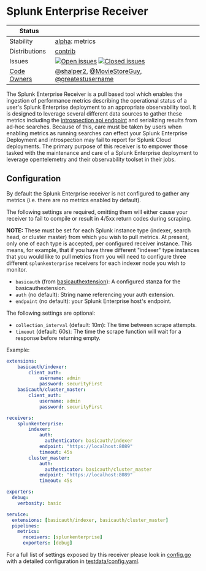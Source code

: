 # Splunk Enterprise Receiver

<!-- status autogenerated section -->
| Status        |           |
| ------------- |-----------|
| Stability     | [alpha]: metrics   |
| Distributions | [contrib] |
| Issues        | [![Open issues](https://img.shields.io/github/issues-search/open-telemetry/opentelemetry-collector-contrib?query=is%3Aissue%20is%3Aopen%20label%3Areceiver%2Fsplunkenterprise%20&label=open&color=orange&logo=opentelemetry)](https://github.com/open-telemetry/opentelemetry-collector-contrib/issues?q=is%3Aopen+is%3Aissue+label%3Areceiver%2Fsplunkenterprise) [![Closed issues](https://img.shields.io/github/issues-search/open-telemetry/opentelemetry-collector-contrib?query=is%3Aissue%20is%3Aclosed%20label%3Areceiver%2Fsplunkenterprise%20&label=closed&color=blue&logo=opentelemetry)](https://github.com/open-telemetry/opentelemetry-collector-contrib/issues?q=is%3Aclosed+is%3Aissue+label%3Areceiver%2Fsplunkenterprise) |
| [Code Owners](https://github.com/open-telemetry/opentelemetry-collector-contrib/blob/main/CONTRIBUTING.md#becoming-a-code-owner)    | [@shalper2](https://www.github.com/shalper2), [@MovieStoreGuy](https://www.github.com/MovieStoreGuy), [@greatestusername](https://www.github.com/greatestusername) |

[alpha]: https://github.com/open-telemetry/opentelemetry-collector/blob/main/docs/component-stability.md#alpha
[contrib]: https://github.com/open-telemetry/opentelemetry-collector-releases/tree/main/distributions/otelcol-contrib
<!-- end autogenerated section -->

The Splunk Enterprise Receiver is a pull based tool which enables the ingestion of performance metrics describing the operational status of a user's Splunk Enterprise deployment to an appropriate observability tool.
It is designed to leverage several different data sources to gather these metrics including the [introspection api endpoint](https://docs.splunk.com/Documentation/Splunk/9.1.1/RESTREF/RESTintrospect) and serializing
results from ad-hoc searches. Because of this, care must be taken by users when enabling metrics as running searches can effect your Splunk Enterprise Deployment and introspection may fail to report for Splunk
Cloud deployments. The primary purpose of this receiver is to empower those tasked with the maintenance and care of a Splunk Enterprise deployment to leverage opentelemetry and their observability toolset in their
jobs.

## Configuration

By default the Splunk Enterprise receiver is not configured to gather any metrics (i.e. there are no metrics enabled by default).

The following settings are required, omitting them will either cause your receiver to fail to compile or result in 4/5xx return codes during scraping. 

**NOTE:** These must be set for each Splunk instance type (indexer, search head, or cluster master) from which you wish to pull metrics. At present, only one of each type is accepted, per configured receiver instance. This means, for example, that if you have three different "indexer" type instances that you would like to pull metrics from you will need to configure three different `splunkenterprise` receivers for each indexer node you wish to monitor.

* `basicauth` (from [basicauthextension](https://github.com/open-telemetry/opentelemetry-collector-contrib/tree/main/extension/basicauthextension)): A configured stanza for the basicauthextension.
* `auth` (no default): String name referencing your auth extension.
* `endpoint` (no default): your Splunk Enterprise host's endpoint.

The following settings are optional:

* `collection_interval` (default: 10m): The time between scrape attempts.
* `timeout` (default: 60s): The time the scrape function will wait for a response before returning empty.

Example:

```yaml
extensions:
    basicauth/indexer:
        client_auth:
            username: admin
            password: securityFirst
    basicauth/cluster_master:
        client_auth:
            username: admin
            password: securityFirst

receivers:
    splunkenterprise:
        indexer:
            auth: 
              authenticator: basicauth/indexer
            endpoint: "https://localhost:8089"
            timeout: 45s
        cluster_master:
            auth: 
              authenticator: basicauth/cluster_master
            endpoint: "https://localhost:8089"
            timeout: 45s

exporters:
  debug:
    verbosity: basic

service:
  extensions: [basicauth/indexer, basicauth/cluster_master]
  pipelines:
    metrics:
      receivers: [splunkenterprise]
      exporters: [debug]
```

For a full list of settings exposed by this receiver please look in [config.go](./config.go) with a detailed configuration in [testdata/config.yaml](./testdata/config.yaml).
